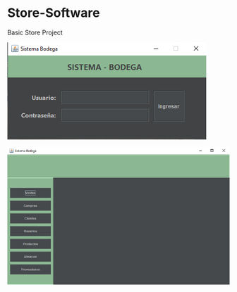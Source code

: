 # Store-Software
Basic Store Project

![Alt text](https://github.com/aaronBMS/Store-Software/blob/main/src/main/java/com/mycompany/softwarebodega/recursos/Foto1.png "Optional title")

![Alt text](https://github.com/aaronBMS/Store-Software/blob/main/src/main/java/com/mycompany/softwarebodega/recursos/Foto2.png "Optional title")
